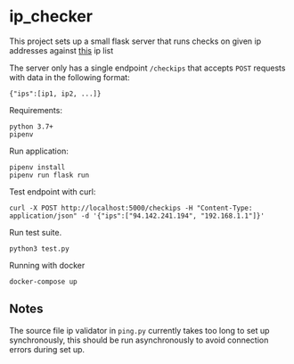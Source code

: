 # ip_checker

This project sets up a small flask server that runs checks on given ip addresses against [this](https://raw.githubusercontent.com/stamparm/ipsum/master/levels/5.txt") ip list

The server only has a single endpoint `/checkips` that accepts `POST` requests with data in the following format:
```
{"ips":[ip1, ip2, ...]}
```

Requirements:
```
python 3.7+
pipenv
```

Run application:
```
pipenv install
pipenv run flask run
```

Test endpoint with curl:
```
curl -X POST http://localhost:5000/checkips -H "Content-Type: application/json" -d '{"ips":["94.142.241.194", "192.168.1.1"]}'
```

Run test suite.
```
python3 test.py
```

Running with docker
```
docker-compose up
```

## Notes
The source file ip validator in `ping.py` currently takes too long to set up synchronously, this should be run asynchronously to avoid connection errors during set up.